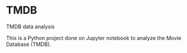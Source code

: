 # TMDB
TMDB data analysis

This is a Python project done on Jupyter notebook to analyze the Movie Database (TMDB).
